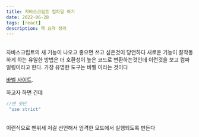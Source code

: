 ```yaml
---
title: 자바스크립트 컴파일 하기
date: 2022-06-28
tags: [react]
description: 책 요약 정리
---
```


</br>
자바스크립트의 새 기능이 나오고 좋으면 쓰고 싶은것이 당연하다 새로운 기능이 잘작동하게 하는 유일한 방법은
더 호환성이 높은 코드로 변환하는것인데 이런것을 보고 컴파일링이라고 한다.
가장 유명한 도구는 바벨 이라는 것이다

[바벨 사이트](http://babeljs.io/).

하고자 하면 긴데

```javascript
//맨 윗단
 "use strict"

```
</br>
이런식으로 맨위세 저걸 선언해서 엄격한 모드에서 실행되도록 만든다